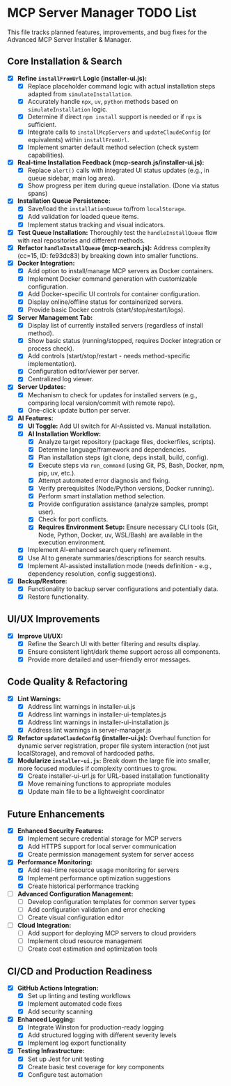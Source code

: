 # MCP Server Manager TODO List

This file tracks planned features, improvements, and bug fixes for the Advanced MCP Server Installer & Manager.

## Core Installation & Search

-   [x] **Refine `installFromUrl` Logic (installer-ui.js):**
    -   [x] Replace placeholder command logic with actual installation steps adapted from `simulateInstallation`.
    -   [x] Accurately handle `npx`, `uv`, `python` methods based on `simulateInstallation` logic.
    -   [x] Determine if direct `npm install` support is needed or if `npx` is sufficient.
    -   [x] Integrate calls to `installMcpServers` and `updateClaudeConfig` (or equivalents) within `installFromUrl`.
    -   [x] Implement smarter default method selection (check system capabilities).
-   [x] **Real-time Installation Feedback (mcp-search.js/installer-ui.js):**
    -   [x] Replace `alert()` calls with integrated UI status updates (e.g., in queue sidebar, main log area).
    -   [x] Show progress per item during queue installation. (Done via status spans)
-   [x] **Installation Queue Persistence:**
    -   [x] Save/load the `installationQueue` to/from `localStorage`.
    -   [x] Add validation for loaded queue items.
    -   [x] Implement status tracking and visual indicators.
-   [x] **Test Queue Installation:** Thoroughly test the `handleInstallQueue` flow with real repositories and different methods.
-   [x] **Refactor `handleInstallQueue` (mcp-search.js):** Address complexity (cc=15, ID: fe93dc83) by breaking down into smaller functions.
-   [x] **Docker Integration:**
    -   [x] Add option to install/manage MCP servers as Docker containers.
    -   [x] Implement Docker command generation with customizable configuration.
    -   [x] Add Docker-specific UI controls for container configuration.
    -   [x] Display online/offline status for containerized servers.
    -   [x] Provide basic Docker controls (start/stop/restart/logs).
-   [x] **Server Management Tab:**
    -   [x] Display list of currently installed servers (regardless of install method).
    -   [x] Show basic status (running/stopped, requires Docker integration or process check).
    -   [x] Add controls (start/stop/restart - needs method-specific implementation).
    -   [x] Configuration editor/viewer per server.
    -   [x] Centralized log viewer.
-   [x] **Server Updates:**
    -   [x] Mechanism to check for updates for installed servers (e.g., comparing local version/commit with remote repo).
    -   [x] One-click update button per server.
-   [x] **AI Features:**
    -   [x] **UI Toggle:** Add UI switch for AI-Assisted vs. Manual installation.
    -   [x] **AI Installation Workflow:**
        -   [x] Analyze target repository (package files, dockerfiles, scripts).
        -   [x] Determine language/framework and dependencies.
        -   [x] Plan installation steps (git clone, deps install, build, config).
        -   [x] Execute steps via `run_command` (using Git, PS, Bash, Docker, npm, pip, uv, etc.).
        -   [x] Attempt automated error diagnosis and fixing.
        -   [x] Verify prerequisites (Node/Python versions, Docker running).
        -   [x] Perform smart installation method selection.
        -   [x] Provide configuration assistance (analyze samples, prompt user).
        -   [x] Check for port conflicts.
        -   [x] **Requires Environment Setup:** Ensure necessary CLI tools (Git, Node, Python, Docker, uv, WSL/Bash) are available in the execution environment.
    -   [x] Implement AI-enhanced search query refinement.
    -   [x] Use AI to generate summaries/descriptions for search results.
    -   [x] Implement AI-assisted installation mode (needs definition - e.g., dependency resolution, config suggestions).
-   [x] **Backup/Restore:**
    -   [x] Functionality to backup server configurations and potentially data.
    -   [x] Restore functionality.

## UI/UX Improvements

-   [x] **Improve UI/UX:**
    -   [x] Refine the Search UI with better filtering and results display.
    -   [x] Ensure consistent light/dark theme support across all components.
    -   [x] Provide more detailed and user-friendly error messages.

## Code Quality & Refactoring

-   [x] **Lint Warnings:**
    -   [x] Address lint warnings in installer-ui.js
    -   [x] Address lint warnings in installer-ui-templates.js
    -   [x] Address lint warnings in installer-ui-installation.js
    -   [x] Address lint warnings in server-manager.js
-   [x] **Refactor `updateClaudeConfig` (installer-ui.js):** Overhaul function for dynamic server registration, proper file system interaction (not just localStorage), and removal of hardcoded paths.
-   [x] **Modularize `installer-ui.js`:** Break down the large file into smaller, more focused modules if complexity continues to grow.
    -   [x] Create installer-ui-url.js for URL-based installation functionality
    -   [x] Move remaining functions to appropriate modules
    -   [x] Update main file to be a lightweight coordinator

## Future Enhancements

-   [x] **Enhanced Security Features:**
    -   [x] Implement secure credential storage for MCP servers
    -   [x] Add HTTPS support for local server communication
    -   [x] Create permission management system for server access
-   [x] **Performance Monitoring:**
    -   [x] Add real-time resource usage monitoring for servers
    -   [x] Implement performance optimization suggestions
    -   [x] Create historical performance tracking
-   [ ] **Advanced Configuration Management:**
    -   [ ] Develop configuration templates for common server types
    -   [ ] Add configuration validation and error checking
    -   [ ] Create visual configuration editor
-   [ ] **Cloud Integration:**
    -   [ ] Add support for deploying MCP servers to cloud providers
    -   [ ] Implement cloud resource management
    -   [ ] Create cost estimation and optimization tools

## CI/CD and Production Readiness

-   [x] **GitHub Actions Integration:**
    -   [x] Set up linting and testing workflows
    -   [x] Implement automated code fixes
    -   [x] Add security scanning
-   [x] **Enhanced Logging:**
    -   [x] Integrate Winston for production-ready logging
    -   [x] Add structured logging with different severity levels
    -   [x] Implement log export functionality
-   [x] **Testing Infrastructure:**
    -   [x] Set up Jest for unit testing
    -   [x] Create basic test coverage for key components
    -   [x] Configure test automation
